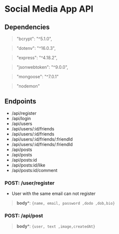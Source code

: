 # Social Media App API

## Dependencies

> "bcrypt": "^5.1.0",

> "dotenv": "^16.0.3",

> "express": "^4.18.2",

> "jsonwebtoken": "^9.0.0",

> "mongoose": "^7.0.1"

> "nodemon"

## Endpoints

- /api/register
- /api/login
- /api/users
- /api/users/:id/friends
- /api/users/:id/friends
- /api/users/:id/friends/:friendId
- /api/users/:id/friends/:friendId
- /api/posts
- /api/posts
-  /api/posts:id
- /api/posts:id/like
- /api/posts:id/comment

### POST: /user/register

- User with the same email can not register

> **body***: `{name, email, password ,dodo ,dob,bio}`



### POST: /api/post

> **body***: `{user, text ,image,createdAt}`


 
